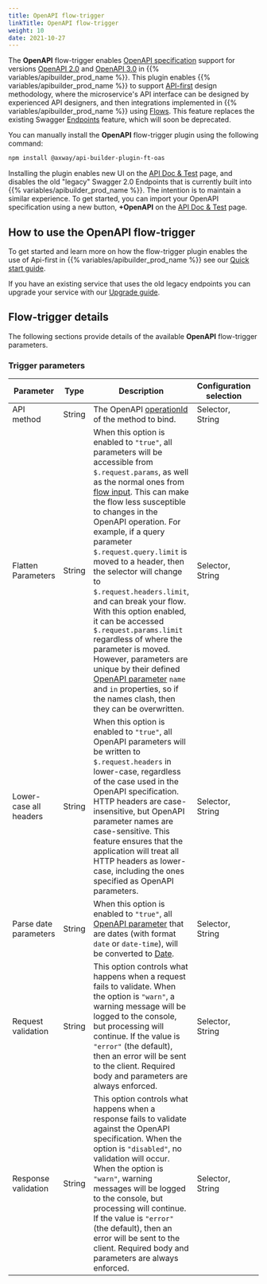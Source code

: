 ```yaml
---
title: OpenAPI flow-trigger
linkTitle: OpenAPI flow-trigger
weight: 10
date: 2021-10-27
---
```


The **OpenAPI** flow-trigger enables [OpenAPI specification](https://swagger.io/resources/open-api/) support for versions [OpenAPI 2.0](https://swagger.io/specification/v2/) and [OpenAPI 3.0](https://swagger.io/specification/) in {{% variables/apibuilder_prod_name %}}. This plugin enables {{% variables/apibuilder_prod_name %}} to support [API-first](https://blog.axway.com/amplify-products/api-management/api-first-design) design methodology, where the microservice's API interface can be designed by experienced API designers, and then integrations implemented in {{% variables/apibuilder_prod_name %}} using [Flows](/docs/developer_guide/flows). This feature replaces the existing Swagger [Endpoints](/docs/developer_guide/flows/manage_endpoints) feature, which will soon be deprecated.

You can manually install the **OpenAPI** flow-trigger plugin using the following command:

```bash
npm install @axway/api-builder-plugin-ft-oas
```

Installing the plugin enables new UI on the [API Doc & Test](/docs/developer_guide/console#api-doc-test-tab) page, and disables the old "legacy" Swagger 2.0 Endpoints that is currently built into {{% variables/apibuilder_prod_name %}}. The intention is to maintain a similar experience. To get started, you can import your OpenAPI specification using a new button, **+OpenAPI** on the [API Doc & Test](/docs/developer_guide/console#api-doc-test-tab) page.

## How to use the OpenAPI flow-trigger

To get started and learn more on how the flow-trigger plugin enables the use of Api-first in {{% variables/apibuilder_prod_name %}} see our [Quick start guide](/docs/guide_openapi/quick_start).

If you have an existing service that uses the old legacy endpoints you can upgrade your service with our [Upgrade guide](/docs/guide_openapi/upgrading).

## Flow-trigger details

The following sections provide details of the available **OpenAPI** flow-trigger parameters.

### Trigger parameters

| Parameter | Type | Description | Configuration selection | Default | Required |
| --- | --- | --- | --- | --- | --- |
| API method | String | The OpenAPI [operationId](https://swagger.io/specification/#operationObject) of the method to bind. | Selector, String | - | Yes |
| Flatten Parameters | String | When this option is enabled to `"true"`, all parameters will be accessible from `$.request.params`, as well as the normal ones from [flow input](#flow-inputs). This can make the flow less susceptible to changes in the OpenAPI operation. For example, if a query parameter `$.request.query.limit` is moved to a header, then the selector will change to `$.request.headers.limit`, and can break your flow. With this option enabled, it can be accessed `$.request.params.limit` regardless of where the parameter is moved. However, parameters are unique by their defined [OpenAPI parameter](https://github.com/OAI/OpenAPI-Specification/blob/main/versions/3.0.3.md#parameterObject) `name` and `in` properties, so if the names clash, then they can be overwritten. | Selector, String | false | No |
| Lower-case all headers | String | When this option is enabled to `"true"`, all OpenAPI parameters will be written to `$.request.headers` in lower-case, regardless of the case used in the OpenAPI specification. HTTP headers are case-insensitive, but OpenAPI parameter names are case-sensitive. This feature ensures that the application will treat all HTTP headers as lower-case, including the ones specified as OpenAPI parameters. | Selector, String | false | No |
| Parse date parameters | String | When this option is enabled to `"true"`, all [OpenAPI parameter](https://github.com/OAI/OpenAPI-Specification/blob/main/versions/3.0.3.md#parameterObject) that are dates (with format `date` or `date-time`), will be converted to [Date](https://developer.mozilla.org/en-US/docs/Web/JavaScript/Reference/Global_Objects/Date). | Selector, String | false | No |
| Request validation | String | This option controls what happens when a request fails to validate. When the option is `"warn"`, a warning message will be logged to the console, but processing will continue. If the value is `"error"` (the default), then an error will be sent to the client. Required body and parameters are always enforced. | Selector, String | error | No |
| Response validation | String | This option controls what happens when a response fails to validate against the OpenAPI specification. When the option is `"disabled"`, no validation will occur. When the option is `"warn"`, warning messages will be logged to the console, but processing will continue. If the value is `"error"` (the default), then an error will be sent to the client. Required body and parameters are always enforced. | Selector, String | error | No |
